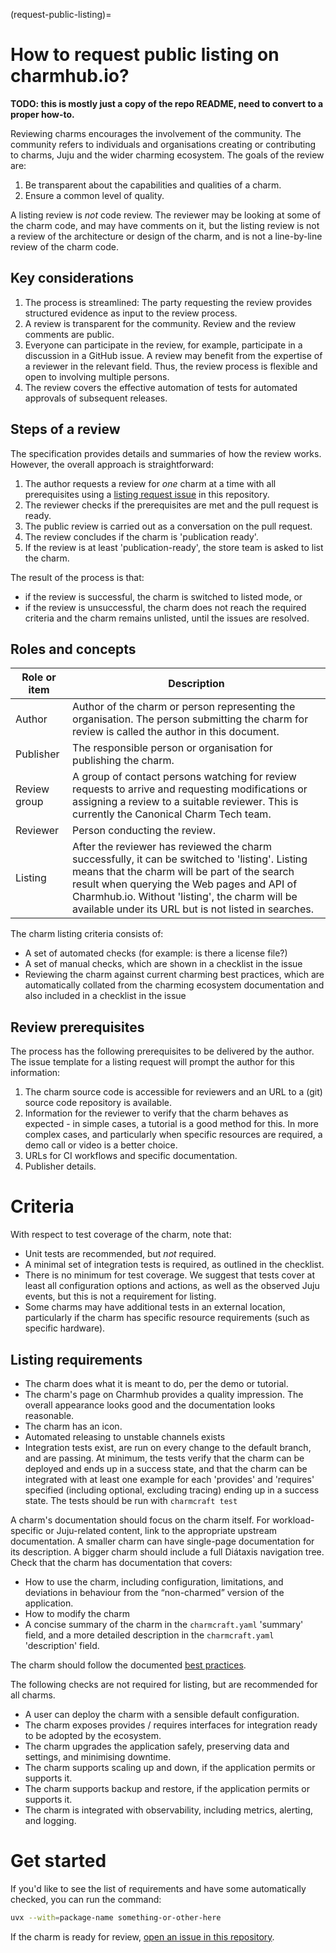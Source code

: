 (request-public-listing)=
# How to request public listing on charmhub.io?

**TODO: this is mostly just a copy of the repo README, need to convert to a proper how-to.**

Reviewing charms encourages the involvement of the community. The community refers to individuals and organisations creating or contributing to charms, Juju and the wider charming ecosystem. The goals of the review are:

1. Be transparent about the capabilities and qualities of a charm.
2. Ensure a common level of quality.

A listing review is *not* code review. The reviewer may be looking at some of the charm code, and may have comments on it, but the listing review is not a review of the architecture or design of the charm, and is not a line-by-line review of the charm code.

## Key considerations

1. The process is streamlined: The party requesting the review provides structured evidence as input to the review process.
2. A review is transparent for the community. Review and the review comments are public.
3. Everyone can participate in the review, for example, participate in a discussion in a GitHub issue. A review may benefit from the expertise of a reviewer in the relevant field. Thus, the review process is flexible and open to involving multiple persons.
4. The review covers the effective automation of tests for automated approvals of subsequent releases.

## Steps of a review

The specification provides details and summaries of how the review works. However, the overall approach is straightforward:

1. The author requests a review for *one* charm at a time with all prerequisites using a [listing request issue](https://github.com/canonical/charmhub-listing-review/issues/new) in this repository.
2. The reviewer checks if the prerequisites are met and the pull request is ready.
3. The public review is carried out as a conversation on the pull request.
4. The review concludes if the charm is 'publication ready'.
5. If the review is at least 'publication-ready', the store team is asked to list the charm.

The result of the process is that:
* if the review is successful, the charm is switched to listed mode, or
* if the review is unsuccessful, the charm does not reach the required criteria and the charm remains unlisted, until the issues are resolved.

## Roles and concepts

|Role or item|Description|
| --- | --- |
|Author|Author of the charm or person representing the organisation. The person submitting the charm for review is called the author in this document.|
|Publisher|The responsible person or organisation for publishing the charm.|
|Review group|A group of contact persons watching for review requests to arrive and requesting modifications or assigning a review to a suitable reviewer. This is currently the Canonical Charm Tech team.|
|Reviewer|Person conducting the review.|
|Listing|After the reviewer has reviewed the charm successfully, it can be switched to 'listing'. Listing means that the charm will be part of the search result when querying the Web pages and API of Charmhub.io. Without 'listing', the charm will be available under its URL but is not listed in searches.|

The charm listing criteria consists of:

* A set of automated checks (for example: is there a license file?)
* A set of manual checks, which are shown in a checklist in the issue
* Reviewing the charm against current charming best practices, which are automatically collated from the charming ecosystem documentation and also included in a checklist in the issue

## Review prerequisites

The process has the following prerequisites to be delivered by the author. The issue template for a listing request will prompt the author for this information:

1. The charm source code is accessible for reviewers and an URL to a (git) source code repository is available.
2. Information for the reviewer to verify that the charm behaves as expected - in simple cases, a tutorial is a good method for this. In more complex cases, and particularly when specific resources are required, a demo call or video is a better choice.
3. URLs for CI workflows and specific documentation.
4. Publisher details.

# Criteria

With respect to test coverage of the charm, note that:

* Unit tests are recommended, but *not* required.
* A minimal set of integration tests is required, as outlined in the checklist.
* There is no minimum for test coverage. We suggest that tests cover at least all configuration options and actions, as well as the observed Juju events, but this is not a requirement for listing.
* Some charms may have additional tests in an external location, particularly if the charm has specific resource requirements (such as specific hardware).

## Listing requirements

* The charm does what it is meant to do, per the demo or tutorial.
* The charm's page on Charmhub provides a quality impression. The overall appearance looks good and the documentation looks reasonable.
* The charm has an icon.
* Automated releasing to unstable channels exists
* Integration tests exist, are run on every change to the default branch, and are passing. At minimum, the tests verify that the charm can be deployed and ends up in a success state, and that the charm can be integrated with at least one example for each 'provides' and 'requires' specified (including optional, excluding tracing) ending up in a success state. The tests should be run with `charmcraft test`

A charm's documentation should focus on the charm itself. For workload-specific or Juju-related content, link to the appropriate upstream documentation. A smaller charm can have single-page documentation for its description. A bigger charm should include a full Diátaxis navigation tree. Check that the charm has documentation that covers:
* How to use the charm, including configuration, limitations, and deviations in behaviour from the “non-charmed” version of the application.
* How to modify the charm
* A concise summary of the charm in the `charmcraft.yaml` 'summary' field, and a more detailed description in the `charmcraft.yaml` 'description' field.

The charm should follow the documented [best practices](#charm-maturity).

The following checks are not required for listing, but are recommended for all charms.

* A user can deploy the charm with a sensible default configuration.
* The charm exposes provides / requires interfaces for integration ready to be adopted by the ecosystem.
* The charm upgrades the application safely, preserving data and settings, and minimising downtime.
* The charm supports scaling up and down, if the application permits or supports it.
* The charm supports backup and restore, if the application permits or supports it.
* The charm is integrated with observability, including metrics, alerting, and logging.

# Get started

If you'd like to see the list of requirements and have some automatically checked, you can run the command:

```bash
uvx --with=package-name something-or-other-here
```

If the charm is ready for review, [open an issue in this repository](https://github.com/canonical/charmhub-listing-review/issues/new).
